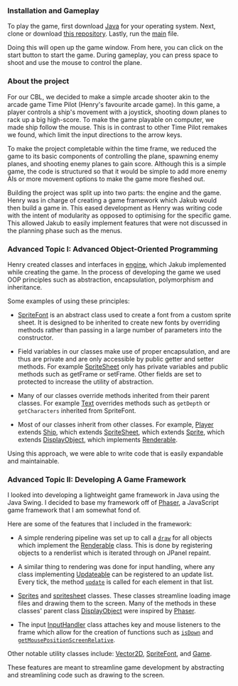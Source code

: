 <!--
I highly recommend viewing this file with a markdown viewer
-->

### Installation and Gameplay

To play the game, first download [Java](https://www.oracle.com/java/technologies/downloads/) 
for your operating system. Next, clone or download [this repository](https://github.com/TheHankMachine/UNI_CBL.git).
Lastly, run the [main](Main.java) file. 

Doing this will open up the game window. From here, you can click on the start
button to start the game. During gameplay, you can press space to shoot and use the 
mouse to control the plane.

### About the project

For our CBL, we decided to make a simple arcade shooter akin to the arcade game Time Pilot
(Henry's favourite arcade game). In this game, a player controls a ship's movement with a 
joystick, shooting down planes to rack up a big high-score. To make the game playable on computer,
we made ship follow the mouse. This is in contrast to other Time Pilot remakes we found, which
limit the input directions to the arrow keys.

To make the project completable within the time frame, we reduced the game to its basic components
of controlling the plane, spawning enemy planes, and shooting enemy planes to gain score. Although
this is a simple game, the code is structured so that it would be simple to add more enemy AIs or
more movement options to make the game more fleshed out.

Building the project was split up into two parts: the engine and the game. Henry was in charge of 
creating a game framework which Jakub would then build a game in. This eased development as Henry
was writing code with the intent of modularity as opposed to optimising for the specific game. This
allowed Jakub to easily implement features that were not discussed in the planning phase such as the
menus.

### Advanced Topic I: Advanced Object-Oriented Programming

Henry created classes and interfaces in [engine](src/engine), which Jakub implemented while creating the game.
In the process of developing the game we used OOP principles such as abstraction, encapsulation, polymorphism and inheritance.

Some examples of using these principles:

* [SpriteFont](src/engine/render/SpriteFont.java) is an abstract class used to create a font from a custom sprite sheet.
It is designed to be inherited to create new fonts by overriding methods rather than
passing in a large number of parameters into the constructor.


* Field variables in our classes make use of proper encapsulation, and are thus are private 
and are only accessible by public getter and setter methods. For example [SpriteSheet](src/engine/render/SpriteSheet.java) only 
has private variables and public methods such as getFrame or setFrame. Other fields are set to 
protected to increase the utility of abstraction.


* Many of our classes override methods inherited from their parent classes.
For example [Text](src/game/Text.java) overrides methods such as ```getDepth``` or ```getCharacters``` inherited from SpriteFont.


* Most of our classes inherit from other classes.
For example, [Player](src/game/ship/Player.java) extends [Ship](src/game/ship/Ship.java), which extends [SpriteSheet](src/engine/render/SpriteSheet.java), 
which extends [Sprite](src/engine/render/Sprite.java), which extends [DisplayObject](src/engine/render/DisplayObject.java), 
which implements [Renderable](src/engine/render/Renderable.java).

Using this approach, we were able to write code that is easily expandable and maintainable.

### Advanced Topic II: Developing A Game Framework

I looked into developing a lightweight game framework in Java using the Java Swing.
I decided to base my framework off of [Phaser](https://github.com/phaserjs/phaser), 
a JavaScript game framework that I am somewhat fond of.

Here are some of the features that I included in the framework:

 * A simple rendering pipeline was set up to call a [```draw```](src/engine/render/Renderable.java) 
for all objects which implement the [Renderable](src/engine/render/Renderable.java) class.
This is done by registering objects to a renderlist which is iterated through on JPanel repaint.


 * A similar thing to rendering was done for input handling, where any class implementing
[Updateable](src/engine/update/Updateable.java) can be registered to an update list. Every tick,
the method [```update```](src/engine/update/Updateable.java) is called for each element in that list.


 * [Sprites](src/engine/render/Sprite.java) and [spritesheet](src/engine/render/SpriteSheet.java) classes. 
These classes streamline loading image files and drawing them to the screen. Many of the methods
in these classes' parent class [DisplayObject](src/engine/render/DisplayObject.java) were inspired by
[Phaser](https://github.com/phaserjs/phaser).


 * The input [InputHandler](src/engine/input/InputHandler.java) class attaches key and mouse
listeners to the frame which allow for the creation of functions such as
[```isDown```](src/engine/input/InputHandler.java) and 
[```getMousePositionScreenRelative```](src/engine/input/InputHandler.java).


Other notable utility classes include: [Vector2D](src/engine/math/Vector2D.java), 
[SpriteFont](src/engine/render/SpriteFont.java), and [Game](src/engine/Game.java).

These features are meant to streamline game development by abstracting and streamlining
code such as drawing to the screen.